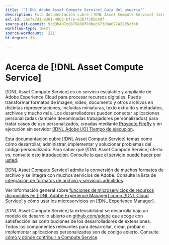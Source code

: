 ```yaml
---
title: '"[!DNL Adobe Asset Compute Service] Guía del usuario"'
description: Esta documentación cubre [!DNL Asset Compute Service] tareas como introducción, desarrollo, administración, implementación y resolución de problemas del código personalizado.
exl-id: 5acf87d1-a391-4802-bfce-e367fc8564df
source-git-commit: 93d3b407c8875888f03bec673d0a677a3205cfbb
workflow-type: tm+mt
source-wordcount: '221'
ht-degree: 3%

---
```


# Acerca de [!DNL Asset Compute Service]

[!DNL Asset Compute Service] es un servicio escalable y ampliable de Adobe Experience Cloud para procesar recursos digitales. Puede transformar formatos de imagen, vídeo, documento y otros archivos en distintas representaciones, incluidas miniaturas, texto extraído y metadatos, archivos y mucho más. Los desarrolladores pueden conectar aplicaciones personalizadas (también denominadas trabajadores personalizados) para tratar casos de uso personalizados, creadas mediante [Proyecto Firefly](https://www.adobe.io/apis/experienceplatform/project-firefly/docs.html) y en ejecución sin servidor [[!DNL Adobe I/O] Tiempo de ejecución](https://www.adobe.io/apis/experienceplatform/runtime.html).

Esta documentación cubre [!DNL Asset Compute Service] temas como cómo desarrollar, administrar, implementar y solucionar problemas del código personalizado. Para saber qué [!DNL Asset Compute Service] oferta es, consulte esto [introducción](introduction.md). Consulte [lo que el servicio puede hacer por usted](introduction.md#possible-use-cases-benefits).

[!DNL Asset Compute Service] admite la conversión de muchos formatos de archivo y se integra con muchos servicios de Adobe. Consulte la lista de [integración de formatos de archivo y servicios admitidos](https://experienceleague.adobe.com/docs/experience-manager-cloud-service/assets/file-format-support.html).

Ver información general sobre [funciones de microservicios de recursos disponibles en [!DNL Adobe Experience Manager] como [!DNL Cloud Service]](https://experienceleague.adobe.com/docs/experience-manager-cloud-service/assets/asset-microservices-overview.html) y cómo usar los microservicios en [!DNL Experience Manager].

[!DNL Asset Compute Service] la extensibilidad se desarrolla bajo un modelo de desarrollo abierto en [github.com/adobe](https://github.com/adobe) que acoge con satisfacción las contribuciones de los desarrolladores de extensiones. Todos los componentes relevantes para desarrollar, crear, probar e implementar aplicaciones personalizadas son de código abierto. Consulte [cómo y dónde contribuir a Compute Service](contribute-to-compute-service.md).

<!--
Possible to record the below info here in this landing page to centralize the miscellaneous info about Asset Compute Service?
 List of dependencies and requirements SDK, CLI, Devtools, etc.? Or may be a link to the prerequisites.
 Introduction video when Tech Marketing team shares one.
-->
